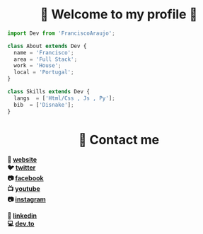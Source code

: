 <h1 align="center">🖤 Welcome to my profile 🖤</h1>

```js
import Dev from 'FranciscoAraujo';

class About extends Dev {
  name = 'Francisco';
  area = 'Full Stack';
  work = 'House';
  local = 'Portugal';
}

class Skills extends Dev {
  langs  = ['Html/Css , Js , Py'];
  bib  = ['Disnake'];
}
```

<h1 align="center">👋 Contact me</h1>

**🏡  [website](#)  <br>**
**🐦  [twitter](https://twitter.com/Francisc0Araujo) <br>** **📷  [facebook](https://www.facebook.com/profile.php?id=100028511225457)  <br>**
**📺  [youtube](https://www.youtube.com/channel/UCuhxnE77D801NVH-S-w4K6w)  <br>**
**📷  [instagram](https://www.instagram.com/francisco.araujo_2/?theme=dark)  <br>**

**👔  [linkedin](https://www.linkedin.com/in/francisco-ara%C3%BAjo-255103241/) <br>**
**💻  [dev.to](https://dev.to/franciscoaraujo) <br>**



